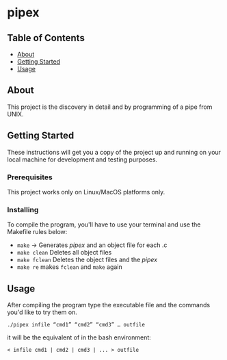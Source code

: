 # pipex

## Table of Contents
+ [About](#about)
+ [Getting Started](#getting_started)
+ [Usage](#usage)

## About
This project is the discovery in detail and by programming of a pipe from UNIX.

## Getting Started
These instructions will get you a copy of the project up and running on your local machine for development and testing purposes.

### Prerequisites

This project works only on Linux/MacOS platforms only.

### Installing
To compile the program, you'll have to use your terminal and use the Makefile rules below:

 + ``make`` -> Generates _pipex_ and an object file for each .c
 + ``make clean``  Deletes all object files
 + ``make fclean``  Deletes the object files and the _pipex_
 + ``make re``  makes ``fclean`` and ``make`` again 

## Usage
After compiling the program type the executable file and the commands you'd like to try them on.
```
./pipex infile “cmd1” “cmd2” “cmd3” … outfile
```
it will be the equivalent of in the bash environment:
```
< infile cmd1 | cmd2 | cmd3 | ... > outfile
```

